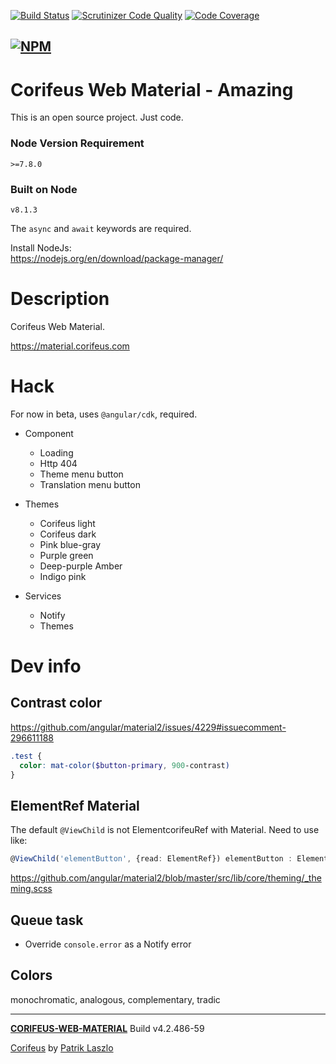 [//]: #@corifeus-header

 [![Build Status](https://travis-ci.org/patrikx3/corifeus-web-material.svg?branch=master)](https://travis-ci.org/patrikx3/corifeus-web-material)  [![Scrutinizer Code Quality](https://scrutinizer-ci.com/g/patrikx3/corifeus-web-material/badges/quality-score.png?b=master)](https://scrutinizer-ci.com/g/patrikx3/corifeus-web-material/?branch=master)  [![Code Coverage](https://scrutinizer-ci.com/g/patrikx3/corifeus-web-material/badges/coverage.png?b=master)](https://scrutinizer-ci.com/g/patrikx3/corifeus-web-material/?branch=master)  
  
[![NPM](https://nodei.co/npm/corifeus-web-material.png?downloads=true&downloadRank=true&stars=true)](https://www.npmjs.com/package/corifeus-web-material/)
---
# Corifeus Web Material - Amazing

This is an open source project. Just code.

### Node Version Requirement 
``` 
>=7.8.0 
```  
   
### Built on Node 
``` 
v8.1.3
```   
   
The ```async``` and ```await``` keywords are required.

Install NodeJs:    
https://nodejs.org/en/download/package-manager/    

# Description  

                        
[//]: #@corifeus-header:end

Corifeus Web Material. 
  
https://material.corifeus.com  
  
# Hack
  
For now in beta, uses ```@angular/cdk```, required.  
  
* Component
  * Loading
  * Http 404
  * Theme menu button
  * Translation menu button
  
* Themes
  * Corifeus light
  * Corifeus dark
  * Pink blue-gray
  * Purple green
  * Deep-purple Amber
  * Indigo pink
  
* Services
  * Notify
  * Themes

# Dev info

## Contrast color  
https://github.com/angular/material2/issues/4229#issuecomment-296611188
```scss
.test {
  color: mat-color($button-primary, 900-contrast)
}
```

## ElementRef Material
The default ```@ViewChild``` is not ElementcorifeuRef with Material.
Need to use like:
```typescript
@ViewChild('elementButton', {read: ElementRef}) elementButton : ElementRef;
```

https://github.com/angular/material2/blob/master/src/lib/core/theming/_theming.scss  

## Queue task
* Override ```console.error``` as a Notify error

## Colors
monochromatic, analogous, complementary, tradic 

[//]: #@corifeus-footer

---

[**CORIFEUS-WEB-MATERIAL**](https://pages.corifeus.com/corifeus-web-material) Build v4.2.486-59

[Corifeus](http://www.corifeus.com) by [Patrik Laszlo](http://patrikx3.com)

[//]: #@corifeus-footer:end